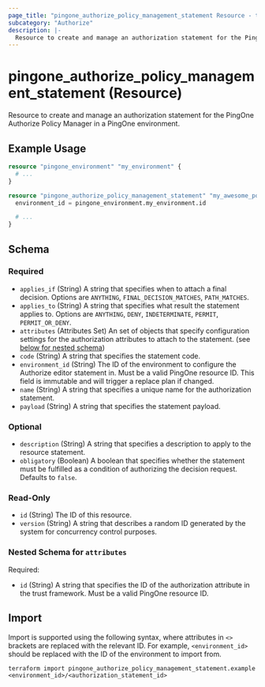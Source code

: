 ```yaml
---
page_title: "pingone_authorize_policy_management_statement Resource - terraform-provider-pingone"
subcategory: "Authorize"
description: |-
  Resource to create and manage an authorization statement for the PingOne Authorize Policy Manager in a PingOne environment.
---
```


# pingone_authorize_policy_management_statement (Resource)

Resource to create and manage an authorization statement for the PingOne Authorize Policy Manager in a PingOne environment.

## Example Usage

```terraform
resource "pingone_environment" "my_environment" {
  # ...
}

resource "pingone_authorize_policy_management_statement" "my_awesome_policy_statement" {
  environment_id = pingone_environment.my_environment.id

  # ...
}
```

<!-- schema generated by tfplugindocs -->
## Schema

### Required

- `applies_if` (String) A string that specifies when to attach a final decision.  Options are `ANYTHING`, `FINAL_DECISION_MATCHES`, `PATH_MATCHES`.
- `applies_to` (String) A string that specifies what result the statement applies to.  Options are `ANYTHING`, `DENY`, `INDETERMINATE`, `PERMIT`, `PERMIT_OR_DENY`.
- `attributes` (Attributes Set) An set of objects that specify configuration settings for the authorization attributes to attach to the statement. (see [below for nested schema](#nestedatt--attributes))
- `code` (String) A string that specifies the statement code.
- `environment_id` (String) The ID of the environment to configure the Authorize editor statement in.  Must be a valid PingOne resource ID.  This field is immutable and will trigger a replace plan if changed.
- `name` (String) A string that specifies a unique name for the authorization statement.
- `payload` (String) A string that specifies the statement payload.

### Optional

- `description` (String) A string that specifies a description to apply to the resource statement.
- `obligatory` (Boolean) A boolean that specifies whether the statement must be fulfilled as a condition of authorizing the decision request.  Defaults to `false`.

### Read-Only

- `id` (String) The ID of this resource.
- `version` (String) A string that describes a random ID generated by the system for concurrency control purposes.

<a id="nestedatt--attributes"></a>
### Nested Schema for `attributes`

Required:

- `id` (String) A string that specifies the ID of the authorization attribute in the trust framework.  Must be a valid PingOne resource ID.

## Import

Import is supported using the following syntax, where attributes in `<>` brackets are replaced with the relevant ID.  For example, `<environment_id>` should be replaced with the ID of the environment to import from.

```shell
terraform import pingone_authorize_policy_management_statement.example <environment_id>/<authorization_statement_id>
```
